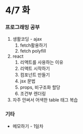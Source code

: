 # 4/7 화

### 프로그래밍 공부

1. 생활코딩 - ajax
   1. fetch활용하기
   2. fetch polyfill
2. react
   1. 리액트를 사용하는 이유
   2. 리액트 시작하기
   3. 컴포넌트 만들기
   4. jsx 문법
   5. props, 비구조화 할당
   6. 조건부 렌더링
3. 자주 안써서 어색한 table 태그 복습

### 기타

* 메모하기 - 1일차

